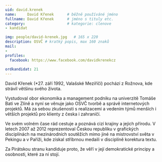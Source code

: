 ```yaml
---
uid: david.krenek
name:     David Křenek  	# běžně používáné jméno
fullname: David Křenek  	# jméno s tituly etc.
category:                   # kategorie: clenove
- kandidat

img: people/david-krenek.jpg   # 165 x 220
description: OSVČ # kratký popis, max 160 znaků
mail:
- 
profiles:
  facebook: https://www.facebook.com/davidkrenekcz
  
ordkandidat: 21
---
```

David Křenek (*27. září 1992, Valašské Meziříčí) pochází z Rožnova, kde strávil většinu svého života. 

Vystudoval obor ekonomika a management podniku na univerzitě Tomáše Bati ve Zlíně a nyní se věnuje jako OSVČ tvorbě a správě internetových projektů. Má za sebou zkušenosti s realizacemi a vedením týmů menších i větších projektů pro klienty z česka i zahraničí.

Ve svém volném čase rád cestuje a poznává cizí krajiny a jejich přírodu. V letech 2007 až 2012 reprezentoval Českou republiku v grafických disciplínách na mezinárodních soutěžích mimo jiné na mistrovství světa v Pekingu a v Paříži, kde získal stříbrnou medaili v disciplíně korektura textu.

Za Pirátskou stranu kandiduje proto, že věří v její demokratické principy a osobnosti, které za ní stojí.
